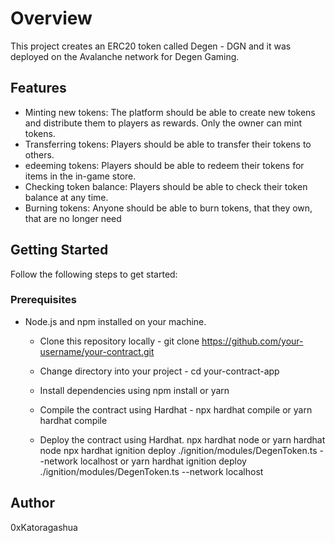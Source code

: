 # Overview
This project creates an ERC20 token called Degen - DGN and it was deployed on the Avalanche network for Degen Gaming.

## Features

- Minting new tokens: The platform should be able to create new tokens and distribute them to players as rewards. Only the owner can mint tokens.
- Transferring tokens: Players should be able to transfer their tokens to others.
- edeeming tokens: Players should be able to redeem their tokens for items in the in-game store.
- Checking token balance: Players should be able to check their token balance at any time.
- Burning tokens: Anyone should be able to burn tokens, that they own, that are no longer need

## Getting Started
Follow the following steps to get started:

### Prerequisites
- Node.js and npm installed on your machine.

  - Clone this repository locally - git clone https://github.com/your-username/your-contract.git

  - Change directory into your project - cd your-contract-app

  - Install dependencies using npm install or yarn

  - Compile the contract using Hardhat - npx hardhat compile or yarn hardhat compile

  - Deploy the contract using Hardhat. npx hardhat node or yarn hardhat node npx hardhat ignition deploy ./ignition/modules/DegenToken.ts --network localhost or yarn hardhat ignition deploy ./ignition/modules/DegenToken.ts --network localhost

## Author
0xKatoragashua